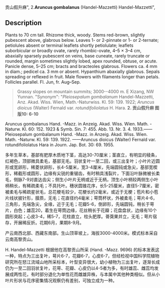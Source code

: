 贡山假升麻",
2.**Aruncus gombalanus** (Handel-Mazzetti) Handel-Mazzetti",

## Description
Plants to 70 cm tall. Rhizome thick, woody. Stems red-brown, slightly pubescent above, glabrous below. Leaves 1- or 2-pinnate or 1- or 2-ternate; petiolules absent or terminal leaflets shortly petiolulate; leaflets suborbicular or broadly ovate, rarely rhombic-ovate, 4–5 × 3–4 cm, abaxially sparsely pubescent on veins, base cuneate, rarely truncate or rounded, margin sometimes slightly lobed, apex rounded, obtuse, or acute. Panicle dense, 5–25 cm; bracts and bracteoles glabrous. Flowers ca. 4 mm in diam.; pedicel ca. 3 mm or absent. Hypanthium abaxially glabrous. Sepals spreading or reflexed in fruit. Male flowers with filaments longer than petals. Follicles parallel. Fl. Jun, fr. Aug–Sep.

> Grassy slopes on mountain summits; 3000--4000 m. E Xizang, NW Yunnan.
  "Synonym": "*Pleiosepalum gombalanum* Handel-Mazzetti, Anz. Akad. Wiss. Wien, Math.-Naturwiss. Kl. 59: 139. 1922; *Aruncus dioicus* (Walter) Fernald var. *rotundifoliolatus* H. Hara.
**2. 贡山假升麻 图版10: 6-10**

Aruncus gombalanus Hand. -Mazz. in Anzeig. Akad. Wiss. Wien. Math. -Naturw. Kl. 60: 152. 1923 & Symb. Sin. 7: 455. Abb. 13. Nr. 3. 4. 1933.——Pleiosepalum gombalanum Hand. -Mazz. in Anzeig. Akad. Wiss. Wien. Math. -Naturw. Kl. 59: 139. 1922. ——Aruncus dioicus (Walter) Fernald var. rotundifoliolatus Hara in Journ. Jap. Bot. 30: 69. 1955.

多年生草本，基部有肥厚木质地下茎，高达30-70厘米；茎直立，有明显的稜条，红褐色，顶部微具柔毛，基部无毛。羽状复叶一至二回，或三出复叶；小叶片近圆形或宽卵形，稀菱状卵形，长4-5厘米，宽3-4厘米，先端圆钝或急尖，基部宽楔形，稀截形或圆形，边缘有尖锐的重锯齿，有时稍具浅裂片，下面沿叶脉微被长柔毛，侧脉7-9对直达齿尖；侧生小叶片无柄或近于无柄，顶生小叶柄较两侧生小叶柄稍长，有稀疏柔毛；不具托叶。穗状圆锥花序，长5-25厘米，直径5-7厘米，密被柔毛与稀疏星状毛，总花梗毛较少，花梗长约2毫米，或近于无梗；苞片和小苞片线状披针形，膜质，无毛；花直径约4毫米；萼筒杯状，外被柔毛；萼片4-6，三角形，先端急尖，全缘，近于无毛；花瓣5-6，倒卵形，先端圆钝，稍长于萼片，白色；雄蕊20，着生在萼筒边缘，花丝稍长于花瓣；花盘盘状，边缘有10个圆形突起；心皮3-4，稀5-7，花柱直立，柱头肥厚。蓇葖果并立，无毛；萼片宿存，开展稀反折。花期6月，果期8-9月。

产云南西北部、西藏东南部。生山顶草坡上，海拔3000-4000米。模式标本采自云南高黎贡山。

H. Handel-Mazzetti 根据他在高黎贡山所采 (Hand. -Mazz. 9696) 的标本发表这一种，特点为三出复叶，萼片6-7，花瓣6-7，心皮6-7，但经检视中国科学院植物研究所在怒江流域山地所采标本，叶型变异很大，幼小植物为三出复叶，逐渐长成仍为一至二回羽状复叶，花萼、花瓣、心皮仍以4-5者为多，有时雄蕊、雌蕊均发展成两性花，有时部分退化为单性花而雌雄异株，与本属中其他种类相似。但从小叶片形状与花序密集情况观察仍有差别，可独立成为一种。
